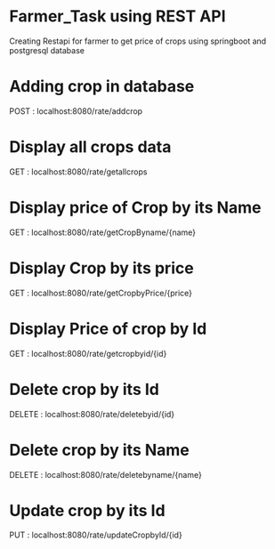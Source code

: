 # Farmer_Task using REST API
Creating Restapi for farmer to get price of crops using springboot and postgresql database
# Adding crop in database
POST : localhost:8080/rate/addcrop
# Display all crops data
GET : localhost:8080/rate/getallcrops
# Display price of Crop by its Name
GET : localhost:8080/rate/getCropByname/{name}
# Display Crop by its price
GET : localhost:8080/rate/getCropbyPrice/{price}
# Display Price of crop by Id
GET : localhost:8080/rate/getcropbyid/{id}
# Delete crop by its Id
DELETE : localhost:8080/rate/deletebyid/{id}
# Delete crop by its Name
DELETE : localhost:8080/rate/deletebyname/{name}
# Update crop by its Id
PUT : localhost:8080/rate/updateCropbyId/{id}
